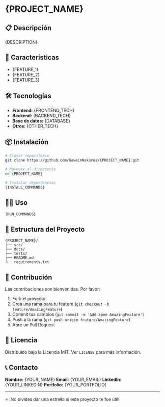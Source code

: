 # {PROJECT_NAME}

## 📋 Descripción
{DESCRIPTION}

## 🚀 Características
- {FEATURE_1}
- {FEATURE_2}
- {FEATURE_3}

## 🛠️ Tecnologías
- **Frontend:** {FRONTEND_TECH}
- **Backend:** {BACKEND_TECH}
- **Base de datos:** {DATABASE}
- **Otros:** {OTHER_TECH}

## 📦 Instalación

```bash
# Clonar repositorio
git clone https://github.com/GaweinNakaros/{PROJECT_NAME}.git

# Navegar al directorio
cd {PROJECT_NAME}

# Instalar dependencias
{INSTALL_COMMANDS}
```

## 🏃‍♂️ Uso

```bash
{RUN_COMMANDS}
```

## 📁 Estructura del Proyecto
```
{PROJECT_NAME}/
├── src/
├── docs/
├── tests/
├── README.md
└── requirements.txt
```

## 🤝 Contribución
Las contribuciones son bienvenidas. Por favor:
1. Fork el proyecto
2. Crea una rama para tu feature (`git checkout -b feature/AmazingFeature`)
3. Commit tus cambios (`git commit -m 'Add some AmazingFeature'`)
4. Push a la rama (`git push origin feature/AmazingFeature`)
5. Abre un Pull Request

## 📄 Licencia
Distribuido bajo la Licencia MIT. Ver `LICENSE` para más información.

## 📞 Contacto
**Nombre:** {YOUR_NAME}
**Email:** {YOUR_EMAIL}
**LinkedIn:** {YOUR_LINKEDIN}
**Portfolio:** {YOUR_PORTFOLIO}

---
⭐ ¡No olvides dar una estrella si este proyecto te fue útil!
